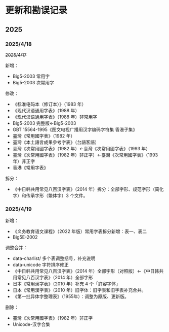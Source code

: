 # 更新和勘误记录

## 2025

### 2025/4/18

~~2025/4/17~~

新增：
- Big5-2003 常用字
- Big5-2003 次常用字

修改：
- 《标准电码本（修订本）》（1983 年）
- 《现代汉语通用字表》（1988 年）
- 《现代汉语通用字表》（1988 年）非常用字
- Big5-2003 完整版<-Big5-2003
- GBT 15564-1995《图文电视广播用汉字编码字符集 香港子集》
- 臺灣《常用國字表》（1982 年）
- 臺灣《本土語言成果參考字表》（台語客語）
- 臺灣《次常用國字表》（1982 年）<-臺灣《次常用國字表》（1993 年）
- 臺灣《次常用國字表》（1982 年）非正字）<-臺灣《次常用國字表》（1993 年）非正字
- 香港《常用字表》

拆分：
- 《中日韩共用常见八百汉字表》（2014 年）拆分：全部字形、规范字形（简化字）和传承字形（繁体字）3 个文件。

### 2025/4/19

新增：
- 《义务教育语文课程》（2022 年版）常用字表拆分新增：表一、表二
- Big5E-2002

调整合并：
- data-charlist/ 多个表调整括号，补充说明
- data-unicode 字符排序修正
- 《中日韩共用常见八百汉字表》（2014 年）全部字形（对照版）<-《中日韩共用常见八百汉字表》（2014 年）全部字形
- 日本《常用漢字表》（2010 年）补充 4 个「許容字体」
- 日本《常用漢字表》（2010 年）旧字体：旧字表和旧字表补充合并。
- 《第一批异体字整理表》（1955年）：调整为原版、更新版。

删除：
- 臺灣《次常用國字表》（1982 年）非正字
- Unicode-汉字合集
